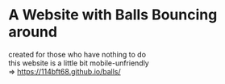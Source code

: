 # A Website with Balls Bouncing around<br>
created for those who have nothing to do<br>
this website is a little bit mobile-unfriendly<br>
=> https://114bft68.github.io/balls/
